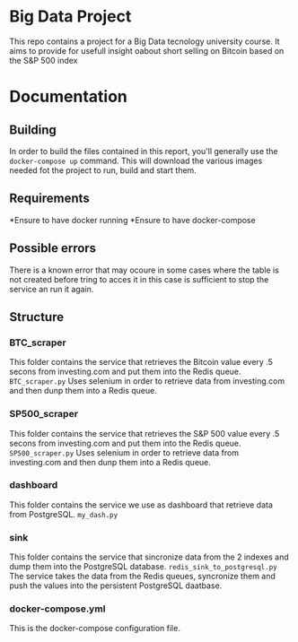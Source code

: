 # Big Data Project

This repo contains a project for a Big Data tecnology university course.
It aims to provide for usefull insight oabout short selling on Bitcoin
based on the S&P 500 index


# Documentation

## Building

In order to build the files contained in this report, you'll generally use the `docker-compose up` command.
This will download the various images needed fot the project to run, build and start them.

## Requirements

*Ensure to have docker running
*Ensure to have docker-compose

## Possible errors

There is a known error that may ocoure in some cases where the table is not created before tring to acces it
in this case is sufficient to stop the service an run it again.

## Structure

### BTC_scraper

This folder contains the service that retrieves the Bitcoin value every .5 secons from investing.com
and put them into the Redis queue.
`BTC_scraper.py` Uses selenium in order to retrieve data from investing.com and then dunp them into a Redis queue.

### SP500_scraper

This folder contains the service that retrieves the S&P 500 value every .5 secons from investing.com
and put them into the Redis queue.
`SP500_scraper.py` Uses selenium in order to retrieve data from investing.com and then dunp them into a Redis queue.

### dashboard

This folder contains the service we use as dashboard that retrieve data from PostgreSQL.
`my_dash.py`

### sink

This folder contains the service that sincronize data from the 2 indexes and dump them into the PostgreSQL database.
`redis_sink_to_postgresql.py` The service takes the data from the Redis queues, syncronize them and push
the values into the persistent PostgreSQL daatbase.

### docker-compose.yml

This is the docker-compose configuration file.

